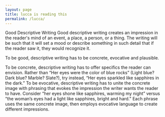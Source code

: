 ```yaml
---
layout: page
title: lucca is reading this
permalink: /lucca/
---
```


Good Descriptive Writing
Good descriptive writing creates an impression in the reader's mind of an event, a place, a person, or a thing. The writing will be such that it will set a mood or describe something in such detail that if the reader saw it, they would recognize it.

To be good, descriptive writing has to be concrete, evocative and plausible.

To be concrete, descriptive writing has to offer specifics the reader can envision. Rather than “Her eyes were the color of blue rocks” (Light blue? Dark blue? Marble? Slate?), try instead, “Her eyes sparkled like sapphires in the dark.”
To be evocative, descriptive writing has to unite the concrete image with phrasing that evokes the impression the writer wants the reader to have. Consider “her eyes shone like sapphires, warming my night” versus “the woman’s eyes had a light like sapphires, bright and hard.” Each phrase uses the same concrete image, then employs evocative language to create different impressions.